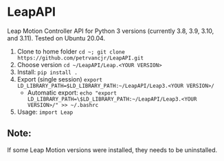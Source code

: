 # LeapAPI

Leap Motion Controller API for Python 3 versions (currently 3.8, 3.9, 3.10, and 3.11). Tested on Ubuntu 20.04.

1. Clone to home folder `cd ~; git clone https://github.com/petrvancjr/LeapAPI.git`
2. Choose version `cd ~/LeapAPI/Leap.<YOUR VERSION>`
3. Install: `pip install .`
4. Export (single session) `export LD_LIBRARY_PATH=$LD_LIBRARY_PATH:~/LeapAPI/Leap3.<YOUR VERSION>/`
	- Automatic export: `echo "export LD_LIBRARY_PATH=\$LD_LIBRARY_PATH:~/LeapAPI/Leap3.<YOUR VERSION>/" >> ~/.bashrc`
5. Usage: `import Leap`

## Note:

If some Leap Motion versions were installed, they needs to be uninstalled.


